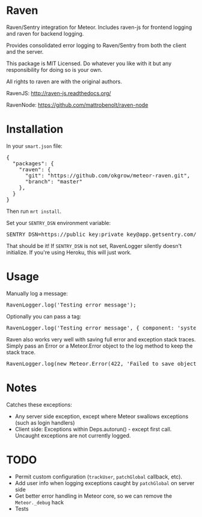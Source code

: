 Raven
============

Raven/Sentry integration for Meteor. Includes raven-js for frontend logging and raven for backend logging.

Provides consolidated error logging to Raven/Sentry from both the client and the server.

This package is MIT Licensed. Do whatever you like with it but any responsibility for doing so is your own.

All rights to raven are with the original authors.

RavenJS: http://raven-js.readthedocs.org/

RavenNode: https://github.com/mattrobenolt/raven-node

Installation
============

In your `smart.json` file:

<pre>
{
  "packages": {
    "raven": {
      "git": "https://github.com/okgrow/meteor-raven.git",
      "branch": "master"
    },
  }
}
</pre>

Then run `mrt install`.

Set your `SENTRY_DSN` environment variable:

<pre>
SENTRY_DSN=https://public_key:private_key@app.getsentry.com/app_id
</pre>

That should be it! If `SENTRY_DSN` is not set, RavenLogger silently doesn't
initialize. If you're using Heroku, this will just work.

Usage
============

Manually log a message:
<pre>
RavenLogger.log('Testing error message');
</pre>

Optionally you can pass a tag:
<pre>
RavenLogger.log('Testing error message', { component: 'system' });
</pre>

Raven also works very well with saving full error and exception stack traces. Simply pass an Error or a Meteor.Error object to the log method to keep the stack trace.
<pre>
RavenLogger.log(new Meteor.Error(422, 'Failed to save object to database'));
</pre>

Notes
=====

Catches these exceptions:

* Any server side exception, except where Meteor swallows exceptions (such as login handlers)
* Client side: Exceptions within Deps.autorun() - except first call. Uncaught exceptions are not currently logged.

TODO
====

* Permit custom configuration (`trackUser`, `patchGlobal` callback, etc).
* Add user info when logging exceptions caught by `patchGlobal` on server side
* Get better error handling in Meteor core, so we can remove the `Meteor._debug` hack
* Tests
